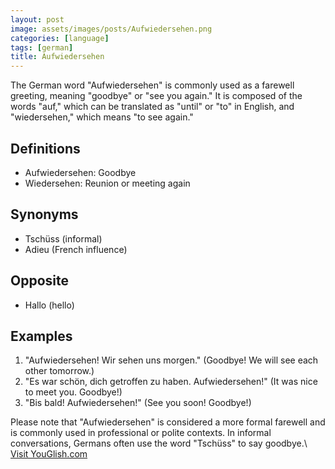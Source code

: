 ```yaml
---
layout: post
image: assets/images/posts/Aufwiedersehen.png
categories: [language]
tags: [german]
title: Aufwiedersehen
---
```


The German word "Aufwiedersehen" is commonly used as a farewell greeting, meaning "goodbye" or "see you again." It is composed of the words "auf," which can be translated as "until" or "to" in English, and "wiedersehen," which means "to see again."

## Definitions
- Aufwiedersehen: Goodbye
- Wiedersehen: Reunion or meeting again

## Synonyms
- Tschüss (informal)
- Adieu (French influence)

## Opposite
- Hallo (hello)

## Examples
1. "Aufwiedersehen! Wir sehen uns morgen." (Goodbye! We will see each other tomorrow.)
2. "Es war schön, dich getroffen zu haben. Aufwiedersehen!" (It was nice to meet you. Goodbye!)
3. "Bis bald! Aufwiedersehen!" (See you soon! Goodbye!)

Please note that "Aufwiedersehen" is considered a more formal farewell and is commonly used in professional or polite contexts. In informal conversations, Germans often use the word "Tschüss" to say goodbye.\ <a id="yg-widget-0" class="youglish-widget" data-query="Aufwiedersehen" data-lang="german" data-components="8412" data-auto-start="0" data-bkg-color="theme_light" data-title="How%20to%20pronounce%20Aufwiedersehen%20in%20German"  rel="nofollow" href="https://youglish.com">Visit YouGlish.com</a><script async src="https://youglish.com/public/emb/widget.js" charset="utf-8"></script>